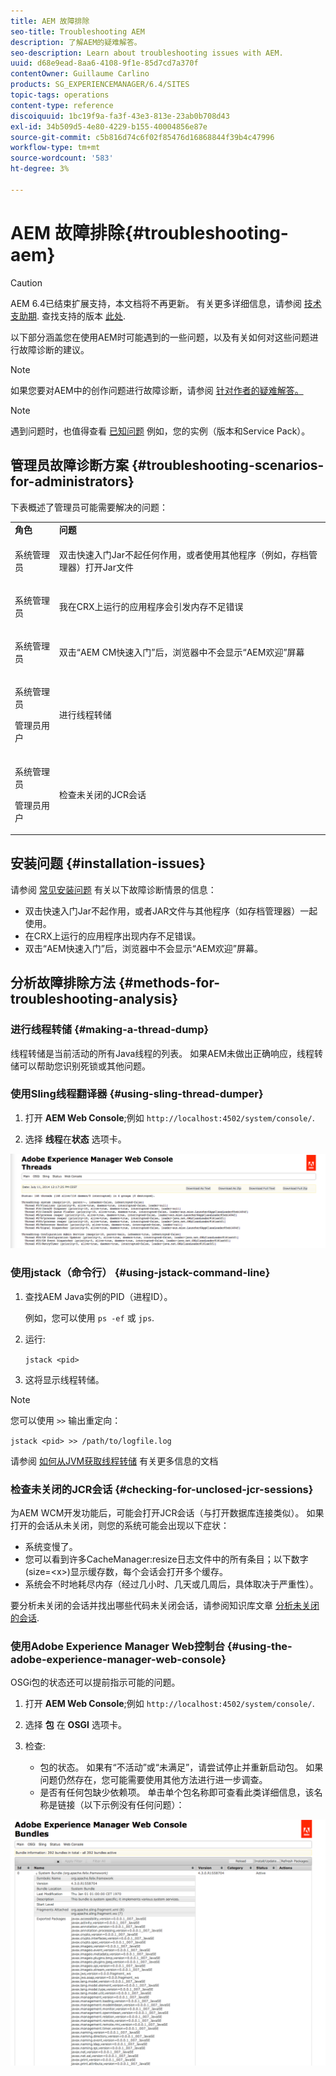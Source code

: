 ```yaml
---
title: AEM 故障排除
seo-title: Troubleshooting AEM
description: 了解AEM的疑难解答。
seo-description: Learn about troubleshooting issues with AEM.
uuid: d68e9ead-8aa6-4108-9f1e-85d7cd7a370f
contentOwner: Guillaume Carlino
products: SG_EXPERIENCEMANAGER/6.4/SITES
topic-tags: operations
content-type: reference
discoiquuid: 1bc19f9a-fa3f-43e3-813e-23ab0b708d43
exl-id: 34b509d5-4e80-4229-b155-40004856e87e
source-git-commit: c5b816d74c6f02f85476d16868844f39b4c47996
workflow-type: tm+mt
source-wordcount: '583'
ht-degree: 3%

---
```


# AEM 故障排除{#troubleshooting-aem}

>[!CAUTION]
>
>AEM 6.4已结束扩展支持，本文档将不再更新。 有关更多详细信息，请参阅 [技术支助期](https://helpx.adobe.com/cn/support/programs/eol-matrix.html). 查找支持的版本 [此处](https://experienceleague.adobe.com/docs/).

以下部分涵盖您在使用AEM时可能遇到的一些问题，以及有关如何对这些问题进行故障诊断的建议。

>[!NOTE]
>
>如果您要对AEM中的创作问题进行故障诊断，请参阅 [针对作者的疑难解答。](/help/sites-authoring/troubleshooting.md)

>[!NOTE]
>
>遇到问题时，也值得查看 [已知问题](/help/release-notes/known-issues.md) 例如，您的实例（版本和Service Pack）。

## 管理员故障诊断方案 {#troubleshooting-scenarios-for-administrators}

下表概述了管理员可能需要解决的问题：

<table> 
 <tbody> 
  <tr> 
   <td><strong>角色</strong></td> 
   <td><strong>问题 </strong></td> 
  </tr> 
  <tr> 
   <td>系统管理员</td> 
   <td><p>双击快速入门Jar不起任何作用，或者使用其他程序（例如，存档管理器）打开Jar文件</p> </td> 
  </tr> 
  <tr> 
   <td><p>系统管理员</p> </td> 
   <td><p>我在CRX上运行的应用程序会引发内存不足错误</p> </td> 
  </tr> 
  <tr> 
   <td><p>系统管理员</p> </td> 
   <td><p>双击“AEM CM快速入门”后，浏览器中不会显示“AEM欢迎”屏幕</p> </td> 
  </tr> 
  <tr> 
   <td><p>系统管理员</p> <p>管理员用户</p> </td> 
   <td><p>进行线程转储</p> </td> 
  </tr> 
  <tr> 
   <td><p>系统管理员</p> <p>管理员用户</p> </td> 
   <td><p>检查未关闭的JCR会话</p> </td> 
  </tr> 
 </tbody> 
</table>

## 安装问题 {#installation-issues}

请参阅 [常见安装问题](/help/sites-deploying/troubleshooting.md#common-installation-issues) 有关以下故障诊断情景的信息：

* 双击快速入门Jar不起作用，或者JAR文件与其他程序（如存档管理器）一起使用。
* 在CRX上运行的应用程序出现内存不足错误。
* 双击“AEM快速入门”后，浏览器中不会显示“AEM欢迎”屏幕。

## 分析故障排除方法 {#methods-for-troubleshooting-analysis}

### 进行线程转储 {#making-a-thread-dump}

线程转储是当前活动的所有Java线程的列表。 如果AEM未做出正确响应，线程转储可以帮助您识别死锁或其他问题。

### 使用Sling线程翻译器 {#using-sling-thread-dumper}

1. 打开 **AEM Web Console**;例如 `http://localhost:4502/system/console/`.

1. 选择 **线程**&#x200B;在&#x200B;**状态** 选项卡。

![screen_shot_2012-02-13at43925pm](assets/screen_shot_2012-02-13at43925pm.png)

### 使用jstack（命令行） {#using-jstack-command-line}

1. 查找AEM Java实例的PID（进程ID）。

   例如，您可以使用 `ps -ef` 或 `jps`.

1. 运行:

   `jstack <pid>`

1. 这将显示线程转储。

>[!NOTE]
>
>您可以使用 `>>` 输出重定向：
>
>`jstack <pid> >> /path/to/logfile.log`

请参阅 [如何从JVM获取线程转储](https://helpx.adobe.com/cq/kb/TakeThreadDump.html) 有关更多信息的文档

### 检查未关闭的JCR会话 {#checking-for-unclosed-jcr-sessions}

为AEM WCM开发功能后，可能会打开JCR会话（与打开数据库连接类似）。 如果打开的会话从未关闭，则您的系统可能会出现以下症状：

* 系统变慢了。
* 您可以看到许多CacheManager:resize日志文件中的所有条目；以下数字(size=&lt;x>)显示缓存数，每个会话会打开多个缓存。
* 系统会不时地耗尽内存（经过几小时、几天或几周后，具体取决于严重性）。

要分析未关闭的会话并找出哪些代码未关闭会话，请参阅知识库文章 [分析未关闭的会话](https://helpx.adobe.com/crx/kb/AnalyzeUnclosedSessions.html).

### 使用Adobe Experience Manager Web控制台 {#using-the-adobe-experience-manager-web-console}

OSGi包的状态还可以提前指示可能的问题。

1. 打开 **AEM Web Console**;例如 `http://localhost:4502/system/console/`.

1. 选择 **包** 在 **OSGI** 选项卡。

1. 检查:

   * 包的状态。 如果有“不活动”或“未满足”，请尝试停止并重新启动包。 如果问题仍然存在，您可能需要使用其他方法进行进一步调查。
   * 是否有任何包缺少依赖项。 单击单个包名称即可查看此类详细信息，该名称是链接（以下示例没有任何问题）：

![screen_shot_2012-02-13at44706pm](assets/screen_shot_2012-02-13at44706pm.png)
